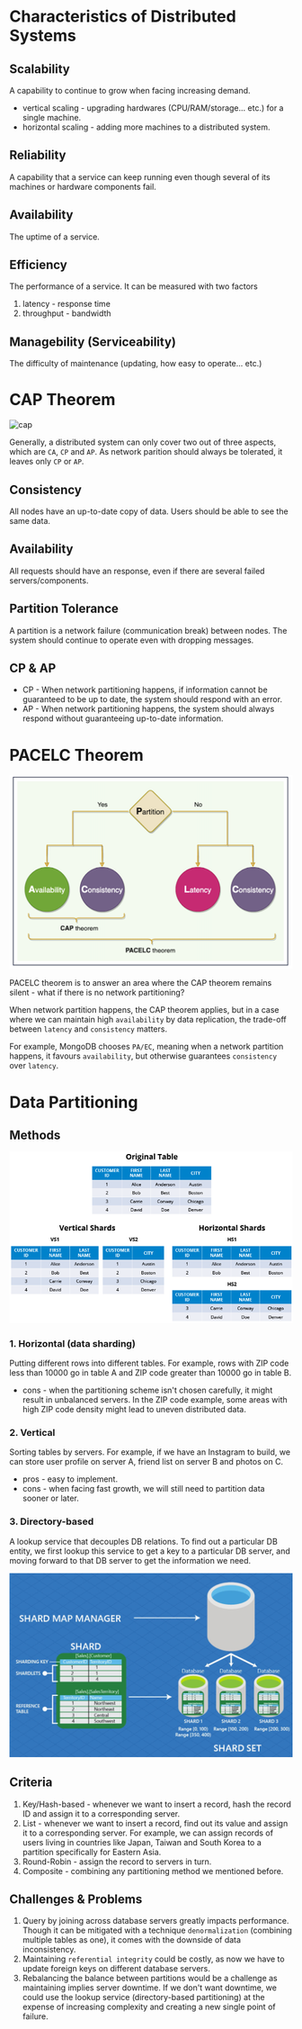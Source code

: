 Characteristics of Distributed Systems
===

## Scalability
A capability to continue to grow when facing increasing demand.

- vertical scaling - upgrading hardwares (CPU/RAM/storage... etc.) for a single machine.
- horizontal scaling - adding more machines to a distributed system.

## Reliability
A capability that a service can keep running even though several of its machines or hardware components fail.

## Availability
The uptime of a service.

## Efficiency
The performance of a service. It can be measured with two factors
1. latency - response time
2. throughput - bandwidth

## Managebility (Serviceability)
The difficulty of maintenance (updating, how easy to operate... etc.)

CAP Theorem
===

![cap](https://upload.wikimedia.org/wikipedia/commons/c/c6/CAP_Theorem_Venn_Diagram.png)

Generally, a distributed system can only cover two out of three aspects, which are `CA`, `CP` and `AP`. As network parition should always be tolerated, it leaves only `CP` or `AP`.

## Consistency
All nodes have an up-to-date copy of data. Users should be able to see the same data.

## Availability
All requests should have an response, even if there are several failed servers/components.

## Partition Tolerance
A partition is a network failure (communication break) between nodes. The system should continue to operate even with dropping messages.

## CP & AP
- CP - When network partitioning happens, if information cannot be guaranteed to be up to date, the system should respond with an error.
- AP - When network partitioning happens, the system should always respond without guaranteeing up-to-date information.

PACELC Theorem
===

![pacelc](./pacelc.png)

PACELC theorem is to answer an area where the CAP theorem remains silent - what if there is no network partitioning?

When network partition happens, the CAP theorem applies, but in a case where we can maintain high `availability` by data replication, the trade-off between `latency` and `consistency` matters.

For example, MongoDB chooses `PA/EC`, meaning when a network partition happens, it favours `availability`, but otherwise guarantees `consistency` over `latency`.

Data Partitioning
===

## Methods

![data-sharding](./data-sharding.webp)

### 1. Horizontal (data sharding)
Putting different rows into different tables. For example, rows with ZIP code less than 10000 go in table A and ZIP code greater than 10000 go in table B.
- cons - when the partitioning scheme isn't chosen carefully, it might result in unbalanced servers. In the ZIP code example, some areas with high ZIP code density might lead to uneven distributed data.

### 2. Vertical
Sorting tables by servers. For example, if we have an Instagram to build, we can store user profile on server A, friend list on server B and photos on C.
- pros - easy to implement.
- cons - when facing fast growth, we will still need to partition data sooner or later.

### 3. Directory-based
A lookup service that decouples DB relations. To find out a particular DB entity, we first lookup this service to get a key to a particular DB server, and moving forward to that DB server to get the information we need.

![directory-based](./directory-based.jpg)

## Criteria

1. Key/Hash-based - whenever we want to insert a record, hash the record ID and assign it to a corresponding server.
2. List - whenever we want to insert a record, find out its value and assign it to a corresponding server. For example, we can assign records of users living in countries like Japan, Taiwan and South Korea to a partition specifically for Eastern Asia.
3. Round-Robin - assign the record to servers in turn.
4. Composite - combining any partitioning method we mentioned before.

## Challenges & Problems

1. Query by joining across database servers greatly impacts performance. Though it can be mitigated with a technique `denormalization` (combining multiple tables as one), it comes with the downside of data inconsistency.
2. Maintaining `referential integrity` could be costly, as now we have to update foreign keys on different database servers.
3. Rebalancing the balance between partitions would be a challenge as maintaining implies server downtime. If we don't want downtime, we could use the lookup service (directory-based partitioning) at the expense of increasing complexity and creating a new single point of failure.
